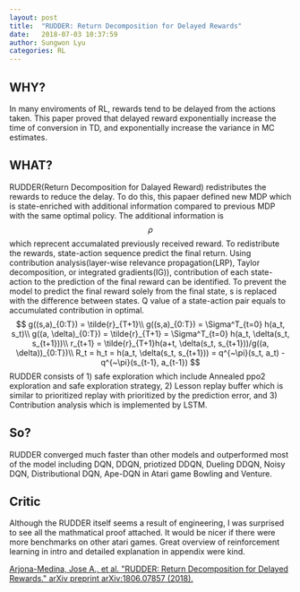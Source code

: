 ```yaml
---
layout: post
title:  "RUDDER: Return Decomposition for Delayed Rewards"
date:   2018-07-03 10:37:59
author: Sungwon Lyu
categories: RL
---
```


## WHY? 
In many enviroments of RL, rewards tend to be delayed from the actions taken. This paper proved that delayed reward exponentially increase the time of conversion in TD, and exponentially increase the variance in MC estimates. 

## WHAT?
RUDDER(Return Decomposition for Dalayed Reward) redistributes the rewards to reduce the delay. To do this, this papaer defined new MDP which is state-enriched with additional information compared to previous MDP with the same optimal policy. The additional information is $$\rho$$ which reprecent accumalated previously received reward. To redistribute the rewards, state-action sequence predict the final return. Using contribution analysis(layer-wise relevance propagation(LRP), Taylor decomposition, or integrated gradients(IG)), contribution of each state-action to the prediction of the final reward can be identified. To prevent the model to predict the final reward solely from the final state, s is replaced with the difference between states. Q value of a state-action pair equals to accumulated contribution in optimal. 
$$
g((s,a)_{0:T}) = \tilde{r}_{T+1}\\
g((s,a)_{0:T}) = \Sigma^T_{t=0} h(a_t, s_t)\\
g((a, \delta)_{0:T}) = \tilde{r}_{T+1} = \Sigma^T_{t=0} h(a_t, \delta(s_t, s_{t+1}))\\
r_{t+1} = \tilde{r}_{T+1}h(a+t, \delta(s_t, s_{t+1}))/g((a, \delta))_{0:T})\\
R_t = h_t = h(a_t, \delta(s_t, s_{t+1})) = q^{~\pi}(s_t, a_t) - q^{~\pi}(s_{t-1}, a_{t-1})
$$
RUDDER consists of 1) safe exploration which include Annealed ppo2 exploration and safe exploration strategy, 2) Lesson replay buffer which is similar to prioritized replay with prioritized by the prediction error, and 3) Contribution analysis which is implemented by LSTM.

## So?
RUDDER converged much faster than other models and outperformed most of the model including DQN, DDQN, priotized DDQN, Dueling DDQN, Noisy DQN, Distributional DQN, Ape-DQN in Atari game Bowling and Venture.

## Critic
Although the RUDDER itself seems a result of engineering, I was surprised to see all the mathmatical proof attached. It would be nicer if there were more benchmarks on other atari games. Great overview of reinforcement learning in intro and detailed explanation in appendix were kind. 

[Arjona-Medina, Jose A., et al. "RUDDER: Return Decomposition for Delayed Rewards." arXiv preprint arXiv:1806.07857 (2018).](https://arxiv.org/abs/1806.07857)